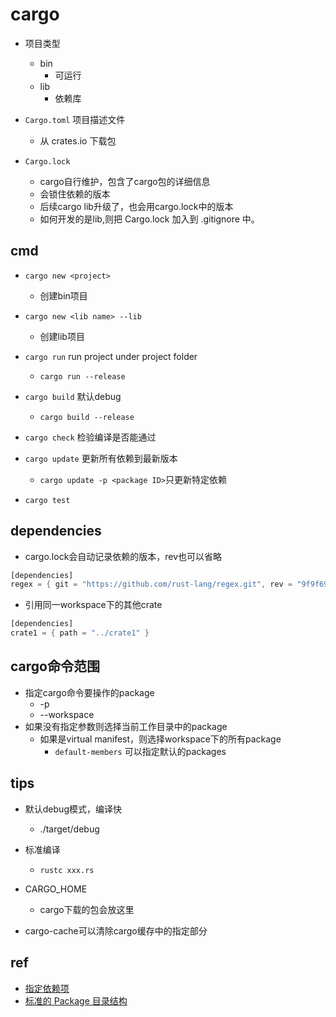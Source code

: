 # cargo

+ 项目类型
    + bin
        + 可运行
    + lib
        + 依赖库

+ `Cargo.toml` 项目描述文件
    + 从 crates.io 下载包

+ `Cargo.lock` 
    + cargo自行维护，包含了cargo包的详细信息
    + 会锁住依赖的版本
    + 后续cargo lib升级了，也会用cargo.lock中的版本
    + 如何开发的是lib,则把 Cargo.lock 加入到 .gitignore 中。

## cmd
+ `cargo new <project>` 
    + 创建bin项目

+ `cargo new <lib name> --lib`
    + 创建lib项目

+ `cargo run` run project under project folder
    + `cargo run --release`

+ `cargo build` 默认debug
    + `cargo build --release`

+ `cargo check` 检验编译是否能通过

+  `cargo update` 更新所有依赖到最新版本
    + `cargo update -p <package ID>`只更新特定依赖

+ `cargo test`

## dependencies

+ cargo.lock会自动记录依赖的版本，rev也可以省略
```rust
[dependencies]
regex = { git = "https://github.com/rust-lang/regex.git", rev = "9f9f693" }
```

+ 引用同一workspace下的其他crate
```rust
[dependencies]
crate1 = { path = "../crate1" }
```

## cargo命令范围
+ 指定cargo命令要操作的package
    + -p
    + --workspace
+ 如果没有指定参数则选择当前工作目录中的package
    + 如果是virtual manifest，则选择workspace下的所有package
        + `default-members` 可以指定默认的packages

## tips
+ 默认debug模式，编译快
    + ./target/debug

+ 标准编译
    + `rustc xxx.rs`

+ CARGO_HOME 
    + cargo下载的包会放这里

+  cargo-cache可以清除cargo缓存中的指定部分

## ref
+ [指定依赖项](https://course.rs/cargo/reference/specify-deps.html)
+ [标准的 Package 目录结构](https://course.rs/cargo/guide/package-layout.html)